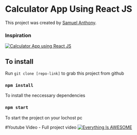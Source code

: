 # Calculator App Using React JS

This project was created by [Samuel Anthony](https://twitter.com/sam1an).

### Inspiration
[![Calculator App using React JS](https://assets.materialup.com/uploads/a2eec4b7-3c27-431d-afd5-2afd0540d999/preview.png)](https://www.uplabs.com/posts/calculator-23afe7a2-9ffa-4410-8c2e-61073aad525f)

## To install

Run `git clone [repo-link]` to grab this project from github

### `npm install`

To install the neccessary dependencies

### `npm start`

To start the project on your lochost pc

#Youtube Video - Full project video
[![Everything Is AWESOME](https://assets.materialup.com/uploads/a2eec4b7-3c27-431d-afd5-2afd0540d999/preview.png)](https://www.youtube.com/watch?v=StTqXEQ2l-Y "Everything Is AWESOME")


